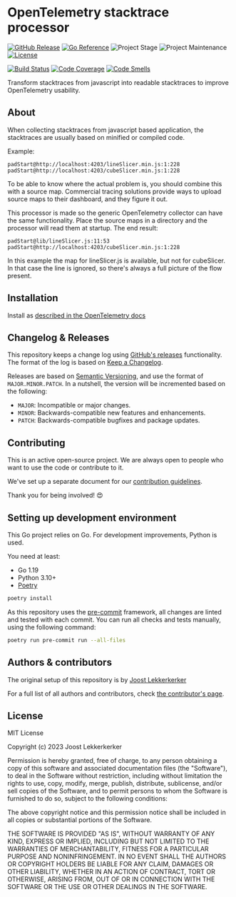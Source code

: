 # OpenTelemetry stacktrace processor

[![GitHub Release][releases-shield]][releases]
[![Go Reference](https://pkg.go.dev/badge/github.com/joostlek/opentelemetry-stacktrace-processor.svg)](https://pkg.go.dev/github.com/joostlek/opentelemetry-stacktrace-processor)
![Project Stage][project-stage-shield]
![Project Maintenance][maintenance-shield]
[![License][license-shield]](LICENSE.md)

[![Build Status][build-shield]][build]
[![Code Coverage][codecov-shield]][codecov]
[![Code Smells][code-smells]][sonarcloud]

Transform stacktraces from javascript into readable stacktraces to improve OpenTelemetry usability.

## About

When collecting stacktraces from javascript based application, the stacktraces are usually based on minified or compiled code.

Example:
```
padStart@http://localhost:4203/lineSlicer.min.js:1:228
padStart@http://localhost:4203/cubeSlicer.min.js:1:228
```

To be able to know where the actual problem is, you should combine this with a source map.
Commercial tracing solutions provide ways to upload source maps to their dashboard, and they figure it out.

This processor is made so the generic OpenTelemetry collector can have the same functionality.
Place the source maps in a directory and the processor will read them at startup.
The end result:

```
padStart@lib/lineSlicer.js:11:53
padStart@http://localhost:4203/cubeSlicer.min.js:1:228
```
In this example the map for lineSlicer.js is available, but not for cubeSlicer.
In that case the line is ignored, so there's always a full picture of the flow present.

## Installation

Install as [described in the OpenTelemetry docs](https://opentelemetry.io/docs/collector/custom-collector/)

## Changelog & Releases

This repository keeps a change log using [GitHub's releases][releases]
functionality. The format of the log is based on
[Keep a Changelog][keepchangelog].

Releases are based on [Semantic Versioning][semver], and use the format
of ``MAJOR.MINOR.PATCH``. In a nutshell, the version will be incremented
based on the following:

- ``MAJOR``: Incompatible or major changes.
- ``MINOR``: Backwards-compatible new features and enhancements.
- ``PATCH``: Backwards-compatible bugfixes and package updates.

## Contributing

This is an active open-source project. We are always open to people who want to
use the code or contribute to it.

We've set up a separate document for our
[contribution guidelines](.github/CONTRIBUTING.md).

Thank you for being involved! :heart_eyes:

## Setting up development environment

This Go project relies on Go. For development improvements, Python is used.

You need at least:

- Go 1.19
- Python 3.10+
- [Poetry][poetry-install]

```bash
poetry install
```

As this repository uses the [pre-commit][pre-commit] framework, all changes
are linted and tested with each commit. You can run all checks and tests
manually, using the following command:

```bash
poetry run pre-commit run --all-files
```

## Authors & contributors

The original setup of this repository is by [Joost Lekkerkerker][joostlek]

For a full list of all authors and contributors,
check [the contributor's page][contributors].

## License

MIT License

Copyright (c) 2023 Joost Lekkerkerker

Permission is hereby granted, free of charge, to any person obtaining a copy
of this software and associated documentation files (the "Software"), to deal
in the Software without restriction, including without limitation the rights
to use, copy, modify, merge, publish, distribute, sublicense, and/or sell
copies of the Software, and to permit persons to whom the Software is
furnished to do so, subject to the following conditions:

The above copyright notice and this permission notice shall be included in all
copies or substantial portions of the Software.

THE SOFTWARE IS PROVIDED "AS IS", WITHOUT WARRANTY OF ANY KIND, EXPRESS OR
IMPLIED, INCLUDING BUT NOT LIMITED TO THE WARRANTIES OF MERCHANTABILITY,
FITNESS FOR A PARTICULAR PURPOSE AND NONINFRINGEMENT. IN NO EVENT SHALL THE
AUTHORS OR COPYRIGHT HOLDERS BE LIABLE FOR ANY CLAIM, DAMAGES OR OTHER
LIABILITY, WHETHER IN AN ACTION OF CONTRACT, TORT OR OTHERWISE, ARISING FROM,
OUT OF OR IN CONNECTION WITH THE SOFTWARE OR THE USE OR OTHER DEALINGS IN THE
SOFTWARE.

[build-shield]: https://github.com/joostlek/opentelemetry-stacktrace-processor/actions/workflows/tests.yaml/badge.svg
[build]: https://github.com/joostlek/opentelemetry-stacktrace-processor/actions
[code-smells]: https://sonarcloud.io/api/project_badges/measure?project=joostlek_opentelemetry-stacktrace-processor&metric=code_smells
[codecov-shield]: https://codecov.io/gh/joostlek/opentelemetry-stacktrace-processor/branch/master/graph/badge.svg
[codecov]: https://codecov.io/gh/joostlek/opentelemetry-stacktrace-processor
[commits-shield]: https://img.shields.io/github/commit-activity/y/joostlek/opentelemetry-stacktrace-processor.svg
[commits]: https://github.com/joostlek/opentelemetry-stacktrace-processor/commits/master
[contributors]: https://github.com/joostlek/opentelemetry-stacktrace-processor/graphs/contributors
[joostlek]: https://github.com/joostlek
[keepchangelog]: http://keepachangelog.com/en/1.0.0/
[license-shield]: https://img.shields.io/github/license/joostlek/opentelemetry-stacktrace-processor.svg
[maintenance-shield]: https://img.shields.io/maintenance/yes/2023.svg
[poetry-install]: https://python-poetry.org/docs/#installation
[poetry]: https://python-poetry.org
[pre-commit]: https://pre-commit.com/
[project-stage-shield]: https://img.shields.io/badge/project%20stage-experimental-yellow.svg
[python-versions-shield]: https://img.shields.io/pypi/pyversions/opentelemetry-stacktrace-processor
[releases-shield]: https://img.shields.io/github/release/joostlek/opentelemetry-stacktrace-processor.svg
[releases]: https://github.com/joostlek/opentelemetry-stacktrace-processor/releases
[semver]: http://semver.org/spec/v2.0.0.html
[sonarcloud]: https://sonarcloud.io/summary/new_code?id=joostlek_opentelemetry-stacktrace-processor
